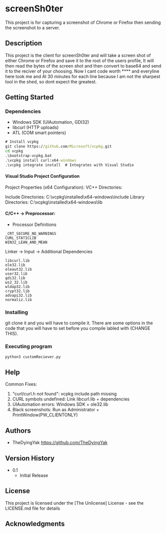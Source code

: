 # screenSh0ter

This project is for capturing a screenshot of Chrome or Firefox then sending the screenshot to a server.


## Description

This project is the client for screenSh0ter and will take a screen shot of either Chrome or Firefox and save it to the root of the users profile, 
It will then read the bytes of the screen shot and then convert to base64 and send it to the reciver of your choosing. Now I cant code worth ****
and everyline here took me and AI 30 minutes for each line because I am not the sharpest tool in the shed, so dont expect the greatest.

## Getting Started

### Dependencies

- Windows SDK (UIAutomation, GDI32)
- libcurl (HTTP uploads)
- ATL (COM smart pointers)

```cmd
# Install vcpkg
git clone https://github.com/Microsoft/vcpkg.git
cd vcpkg
.\bootstrap-vcpkg.bat
.\vcpkg install curl:x64-windows
.\vcpkg integrate install  # Integrates with Visual Studio
```
#### Visual Studio Project Configuration
Project Properties (x64 Configuration):
VC++ Directories:

Include Directories: C:\vcpkg\installed\x64-windows\include
Library Directories: C:\vcpkg\installed\x64-windows\lib

#### C/C++ -> Preprocessor:
- Processor Definitions

```text
_CRT_SECURE_NO_WARNINGS
CURL_STATICLIB
WIN32_LEAN_AND_MEAN
```

Linker -> Input -> Additional Dependencies

```text
libcurl.lib
ole32.lib
oleaut32.lib
user32.lib
gdi32.lib
ws2_32.lib
wldap32.lib
crypt32.lib
advapi32.lib
normaliz.lib
```

### Installing

git clone it and you will have to compile it. There are some options in the code that you will have to set before you compile labled with (CHANGE THIS).  

### Executing program

```bash
python3 customReciever.py 
```

## Help

Common Fixes:

1. "curl/curl.h not found": vcpkg include path missing
2. CURL symbols undefined: Link libcurl.lib + dependencies
3. UIAutomation errors: Windows SDK + ole32.lib
4. Black screenshots: Run as Administrator + PrintWindow(PW_CLIENTONLY)

## Authors

- TheDyingYak https://github.com/TheDyingYak


## Version History

* 0.1
    * Initial Release

## License

This project is licensed under the [The Unlicense] License - see the LICENSE.md file for details

## Acknowledgments


